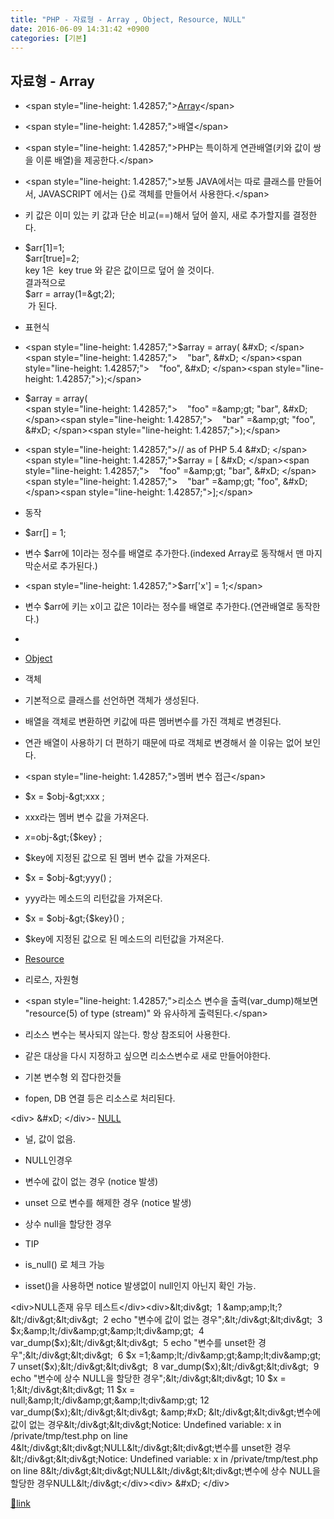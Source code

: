 ```yaml
---
title: "PHP - 자료형 - Array , Object, Resource, NULL"
date: 2016-06-09 14:31:42 +0900
categories: [기본]
---
```


자료형 - Array
-----------

- &lt;span style="line-height: 1.42857;"&gt;[Array](http://php.net/manual/kr/language.types.array.php "Array")&lt;/span&gt;
- &lt;span style="line-height: 1.42857;"&gt;배열&lt;/span&gt;
- &lt;span style="line-height: 1.42857;"&gt;PHP는 특이하게 연관배열(키와 값이 쌍을 이룬 배열)을 제공한다.&lt;/span&gt;
- &lt;span style="line-height: 1.42857;"&gt;보통 JAVA에서는 따로 클래스를 만들어서, JAVASCRIPT 에서는 {}로 객체를 만들어서 사용한다.&lt;/span&gt;
- 키 값은 이미 있는 키 값과 단순 비교(==)해서 덮어 쓸지, 새로 추가할지를 결정한다.
- $arr[1]=1;  
$arr[true]=2;  
key 1은  key true 와 같은 값이므로 덮어 쓸 것이다.  
결과적으로   
$arr = array(1=&amp;gt;2);   
 가 된다.


- 표현식
- &lt;span style="line-height: 1.42857;"&gt;$array = array(  &amp;#xD;
&lt;/span&gt;&lt;span style="line-height: 1.42857;"&gt;    "bar",  &amp;#xD;
&lt;/span&gt;&lt;span style="line-height: 1.42857;"&gt;    "foo",  &amp;#xD;
&lt;/span&gt;&lt;span style="line-height: 1.42857;"&gt;);&lt;/span&gt;
- $array = array(  
&lt;span style="line-height: 1.42857;"&gt;    "foo" =&amp;amp;gt; "bar",  &amp;#xD;
&lt;/span&gt;&lt;span style="line-height: 1.42857;"&gt;    "bar" =&amp;amp;gt; "foo",  &amp;#xD;
&lt;/span&gt;&lt;span style="line-height: 1.42857;"&gt;);&lt;/span&gt;
- &lt;span style="line-height: 1.42857;"&gt;// as of PHP 5.4  &amp;#xD;
&lt;/span&gt;&lt;span style="line-height: 1.42857;"&gt;$array = [  &amp;#xD;
&lt;/span&gt;&lt;span style="line-height: 1.42857;"&gt;    "foo" =&amp;amp;gt; "bar",  &amp;#xD;
&lt;/span&gt;&lt;span style="line-height: 1.42857;"&gt;    "bar" =&amp;amp;gt; "foo",  &amp;#xD;
&lt;/span&gt;&lt;span style="line-height: 1.42857;"&gt;];&lt;/span&gt;

- 동작
- $arr[] = 1;
- 변수 $arr에 1이라는 정수를 배열로 추가한다.(indexed Array로 동작해서 맨 마지막순서로 추가된다.)

- &lt;span style="line-height: 1.42857;"&gt;$arr['x'] = 1;&lt;/span&gt;
- 변수 $arr에 키는 x이고 값은 1이라는 정수를 배열로 추가한다.(연관배열로 동작한다.)

- 


- [Object](http://php.net/manual/kr/language.types.object.php "Object")
- 객체
- 기본적으로 클래스를 선언하면 객체가 생성된다.
- 배열을 객체로 변환하면 키값에 따른 멤버변수를 가진 객체로 변경된다.
- 연관 배열이 사용하기 더 편하기 때문에 따로 객체로 변경해서 쓸 이유는 없어 보인다.

- &lt;span style="line-height: 1.42857;"&gt;멤버 변수 접근&lt;/span&gt;
- $x = $obj-&amp;gt;xxx ;
- xxx라는 멤버 변수 값을 가져온다.

- $x = $obj-&amp;gt;{$key} ;
- $key에 지정된 값으로 된 멤버 변수 값을 가져온다.

- $x = $obj-&amp;gt;yyy() ;
- yyy라는 메소드의 리턴값을 가져온다.

- $x = $obj-&amp;gt;{$key}() ;
- $key에 지정된 값으로 된 메소드의 리턴값을 가져온다.



- [Resource](http://php.net/manual/kr/language.types.resource.php "Resource")
- 리로스, 자원형
- &lt;span style="line-height: 1.42857;"&gt;리소스 변수을 출력(var_dump)해보면 "resource(5) of type (stream)" 와 유사하게 출력된다.&lt;/span&gt;
- 리소스 변수는 복사되지 않는다. 항상 참조되어 사용한다.
- 같은 대상을 다시 지정하고 싶으면 리소스변수로 새로 만들어야한다.

- 기본 변수형 외 잡다한것들
- fopen, DB 연결 등은 리소스로 처리된다.



&lt;div&gt;  &amp;#xD;
&lt;/div&gt;- [NULL](http://php.net/manual/kr/language.types.null.php "NULL")
- 널, 값이 없음.

- NULL인경우
- 변수에 값이 없는 경우 (notice 발생)
- unset 으로 변수를 해제한 경우 (notice 발생)
- 상수 null을 할당한 경우

- TIP
- is_null() 로 체크 가능
- isset()을 사용하면 notice 발생없이 null인지 아닌지 확인 가능.



&lt;div&gt;NULL존재 유무 테스트&lt;/div&gt;&lt;div&gt;&amp;lt;div&amp;gt;  1 &amp;amp;amp;lt;?&amp;lt;/div&amp;gt;&amp;lt;div&amp;gt;  2 echo "변수에 값이 없는 경우";&amp;lt;/div&amp;gt;&amp;lt;div&amp;gt;  3 $x;&amp;lt;/div&amp;gt;&amp;lt;div&amp;gt;  4 var_dump($x);&amp;lt;/div&amp;gt;&amp;lt;div&amp;gt;  5 echo "변수를 unset한 경우";&amp;lt;/div&amp;gt;&amp;lt;div&amp;gt;  6 $x =1;&amp;lt;/div&amp;gt;&amp;lt;div&amp;gt;  7 unset($x);&amp;lt;/div&amp;gt;&amp;lt;div&amp;gt;  8 var_dump($x);&amp;lt;/div&amp;gt;&amp;lt;div&amp;gt;  9 echo "변수에 상수 NULL을 할당한 경우";&amp;lt;/div&amp;gt;&amp;lt;div&amp;gt; 10 $x = 1;&amp;lt;/div&amp;gt;&amp;lt;div&amp;gt; 11 $x = null;&amp;lt;/div&amp;gt;&amp;lt;div&amp;gt; 12 var_dump($x);&amp;lt;/div&amp;gt;&amp;lt;div&amp;gt;  &amp;amp;#xD;
&amp;lt;/div&amp;gt;&amp;lt;div&amp;gt;변수에 값이 없는 경우&amp;lt;/div&amp;gt;&amp;lt;div&amp;gt;Notice: Undefined variable: x in /private/tmp/test.php on line 4&amp;lt;/div&amp;gt;&amp;lt;div&amp;gt;NULL&amp;lt;/div&amp;gt;&amp;lt;div&amp;gt;변수를 unset한 경우&amp;lt;/div&amp;gt;&amp;lt;div&amp;gt;Notice: Undefined variable: x in /private/tmp/test.php on line 8&amp;lt;/div&amp;gt;&amp;lt;div&amp;gt;NULL&amp;lt;/div&amp;gt;&amp;lt;div&amp;gt;변수에 상수 NULL을 할당한 경우NULL&amp;lt;/div&amp;gt;&lt;/div&gt;&lt;div&gt;  &amp;#xD;
&lt;/div&gt;


[🔗link](http://www.mins01.com/mh/tech/read/1001)